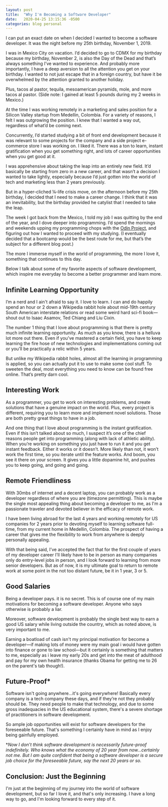 ```yaml
---
layout: post
title:  "Why I'm Becoming a Software Developer"
date:   2020-04-25 13:15:36 -0500
categories: blog personal
---
```


I can put an exact date on when I decided I wanted to become a software developer. It was the night before my 25th birthday, November 1, 2019. 
 
I was in Mexico City on vacation. I’d decided to go to CDMX for my birthday because my birthday, November 2, is also the Day of the Dead and that’s always something I’ve wanted to experience. And probably more importantly, I have a deep aversion to all the attention you get on your birthday. I wanted to not just escape that in a foreign country, but have it be overwhelmed by the attention granted to another holiday.
 
Plus, tacos al pastor, tequila, mesoamerican pyramids, mole, and more tacos al pastor. (Side note: I gained at least 5 pounds during my 2 weeks in Mexico.)
 
At the time I was working remotely in a marketing and sales position for a Silicon Valley startup from Medellin, Colombia. For a variety of reasons, I felt I was outgrowing the position. I knew that I wanted a way out, regardless of what’d be coming next. 
 
Concurrently, I’d started studying a bit of front end development because it was relevant to some projects for the company and a side project e-commerce store I was working on. I liked it. There was a ton to learn, instant gratification when you get something right, and lots of career opportunities when you get good at it. 
 
I was apprehensive about taking the leap into an entirely new field. It’d basically be starting from zero in a new career, and that wasn’t a decision I wanted to take lightly, especially because I’d just gotten into the world of tech and marketing less than 2 years previously. 
 
But in a hyper-cliched ¼-life crisis move, on the afternoon before my 25th birthday, I decided that I need to make a career change. I think that it was an inevitability, but the birthday provided he catylist that I needed to take the leap. 
 
The week I got back from the Mexico, I told my job I was quitting by the end of the year, and I dove deeper into programming. I’d spend the mornings and weekends upping my programming chops with the [Odin Project](https://www.theodinproject.com/), and figuring out how I wanted to proceed with my studying. (I eventually decided that a bootcamp would be the best route for me, but that’s the subject for a different blog post.)
 
The more I immerse myself in the world of programming, the more I love it, something that continues to this day. 

Below I talk about some of my favorite aspects of software development, which inspire me everyday to become a better programmer and learn more. 
 
## Infinite Learning Opportunity
I’m a nerd and I ain't afraid to say it. I love to learn. I can and do happily spend an hour or 2 down a Wikipedia rabbit hole about mid-19th century South American interstate relations or read some weird hard sci-fi book—shout out to Isaac Asamov, Ted Chiang and Liu Cixin. 
 
The number 1 thing that I love about programming is that there is pretty much infinite learning opportunity. As much as you know, there is a helluva lot more out there. Even if you’ve mastered a certain field, you have to keep learning the fire hose of new technologies and implementations coming out or you’ll be practically a relic within 5 years. 
 
But unlike my Wikipedia rabbit holes, almost all the learning in programming is applied, so you can actually put it to use to make some cool stuff. To sweeten the deal, most everything you need to know can be found free online. That’s pretty darn cool. 
 
## Interesting Work
As a programmer, you get to work on interesting problems, and create solutions that have a genuine impact on the world. Plus, every project is different, requiring you to learn more and implement novel solutions. Those are both pretty great things to have in a job.
 
And one thing that I love about programming is the instant gratification. Even if this isn’t talked about so much, I suspect it’s one of the chief reasons people get into programming (along with lack of athletic ability). When you’re working on something you just have to run it and you get instant feedback. Either it works or it doesn’t. More likely than not, it won’t work the first time, so you iterate until the feature works. And boom, you see it there on your screen. It gives you a little dopamine hit, and pushes you to keep going, and going and going. 
 
## Remote Friendliness
With 30mbs of internet and a decent laptop, you can probably work as a developer regardless of where you are (timezone permitting). This is maybe the single most appealing thing about becoming a developer  to me, as I'm a passionate traveler and devoted believer in the efficacy of remote work.
 
I have been living abroad for the last 4 years and working remotely for US companies for 2 years prior to devoting myself to learning software full-time, from my current home in Medellin, Colombia. The prospect of having a career that gives me the flexibility to work from anywhere is deeply personally appealing.
 
With that being said, I’ve accepted the fact that for the first couple of years of my developer career I'll likely have to be in person as many companies only do entry-level jobs in person, and I look forward to learning from more senior developers. But as of now, it is my ultimate goal to return to remote work at some point in the not too distant future, be it in 1 year, 3 or 5.    
                    
## Good Salaries
Being a developer pays. it is no secret. This is of course one of my main motivations for becoming a software developer. Anyone who says otherwise is probably a liar.
 
Moreover, software development is probably the single best way to earn a good US salary while living outside the country, which as noted above, is very important to me. 
 
Earning a boatload of cash isn't my principal motivation for become a developer—if making lots of money were my main goal i would have gotten into finance or gone to law school—but it certainly is something that matters to me, especially as i leave my early 20s and get into the meat of adulthood and pay for my own health insurance (thanks Obama for getting me to 26 on the parent's tab though!).
 
## Future-Proof*
Software isn't going anywhere...it's going everywhere! Basically every company is a tech company these days, and if they’re not they probably should be. They need people to make that technology, and due to some gross inadequacies in the US educational system, there's a severe shortage of practitioners in software development.
 
So ample job opportunities will exist for software developers for the foreseeable future. That's something I certainly have in mind as I enjoy being gainfully employed. 
 
**Now I don’t think software development is necessarily future-proof indefinitely. Who knows what the economy of 20 year from now...certainly not me. But I am quite confident that being a software developer is a secure job choice for the foreseeable future, say the next 20 years or so.*
 
## Conclusion: Just the Beginning
I'm just at the beginning of my journey into the world of software development, but so far I love it, and that's only increasing. I have a long way to go, and I'm looking forward to every step of it. 
 

